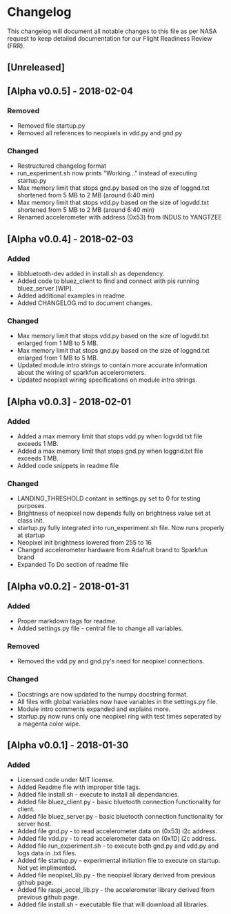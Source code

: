 # Changelog
This changelog will document all notable changes to this file as per NASA 
request to keep detailed documentation for our Flight Readiness Review (FRR).

## [Unreleased]

## [Alpha v0.0.5] - 2018-02-04
### Removed
- Removed file startup.py
- Removed all references to neopixels in vdd.py and gnd.py
### Changed
- Restructured changelog format
- run_experiment.sh now prints "Working..." instead of executing startup.py
- Max memory limit that stops gnd.py based on the size of loggnd.txt shortened from 5 MB to 2 MB (around 6:40 min)
- Max memory limit that stops vdd.py based on the size of logvdd.txt shortened from 5 MB to 2 MB (around 6:40 min)
- Renamed accelerometer with address (0x53) from INDUS to YANGTZEE

## [Alpha v0.0.4] - 2018-02-03
### Added
- libbluetooth-dev added in install.sh as dependency.
- Added code to bluez\_client to find and connect with pis running bluez_server [WIP].
- Added additional examples in readme.
- Added CHANGELOG.md to document changes.
### Changed
- Max memory limit that stops vdd.py based on the size of logvdd.txt enlarged from 1 MB to 5 MB.
- Max memory limit that stops gnd.py based on the size of loggnd.txt enlarged from 1 MB to 5 MB.
- Updated module intro strings to contain more accurate information about the wiring of sparkfun accelerometers.
- Updated neopixel wiring specifications on module intro strings.

## [Alpha v0.0.3] - 2018-02-01
### Added
- Added a max memory limit that stops vdd.py when logvdd.txt file exceeds 1 MB.
- Added a max memory limit that stops gnd.py when loggnd.txt file exceeds 1 MB.
- Added code snippets in readme file
### Changed
- LANDING_THRESHOLD contant in settings.py set to 0 for testing purposes.
- Brightness of neopixel now depends fully on brightness value set at class init.
- startup.py fully integrated into run_experiment.sh file. Now runs properly at startup 
- Neopixel init brightness lowered from 255 to 16
- Changed accelerometer hardware from Adafruit brand to Sparkfun brand
- Expanded To Do section of readme file

## [Alpha v0.0.2] - 2018-01-31
### Added
- Proper markdown tags for readme.
- Added settings.py file - central file to change all variables.
### Removed
- Removed the vdd.py and gnd.py's need for neopixel connections.
### Changed
- Docstrings are now updated to the numpy docstring format.
- All files with global variables now have variables in the settings.py file.
- Module intro comments expanded and explains more.
- startup.py now runs only one neopixel ring with test times seperated by a magenta color wipe.

## [Alpha v0.0.1] - 2018-01-30
### Added 
- Licensed code under MIT license.
- Added Readme file with improper title tags.
- Added file install.sh - execute to install all dependancies.
- Added file bluez_client.py - basic bluetooth connection functionality for client.
- Added file bluez_server.py - basic bluetooth connection functionality for server host.
- Added file gnd.py - to read accelerometer data on (0x53) i2c address.
- Added file vdd.py - to read accelerometer data on (0x1D) i2c address.
- Added file run_experiment.sh - to execute both gnd.py and vdd.py and logs data in .txt files.
- Added file startup.py - experimental initiation file to execute on startup. Not yet implimented.
- Added file neopixel_lib.py - the neopixel library derived from previous github page.
- Added file raspi\_accel_lib.py - the accelerometer library derived from previous github page.
- Added file install.sh - executable file that will download all libraries.
